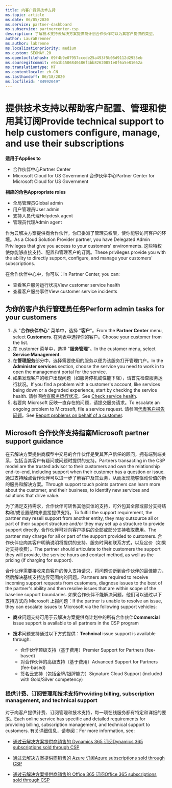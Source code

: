 ```yaml
---
title: 向客户提供技术支持
ms.topic: article
ms.date: 06/05/2020
ms.service: partner-dashboard
ms.subservice: partnercenter-csp
description: 了解技术支持云解决方案提供商计划合作伙伴可以为其客户提供的类型。
author: LauraBrenner
ms.author: labrenne
ms.localizationpriority: medium
ms.custom: SEOMAY.20
ms.openlocfilehash: 09f4b9e07957ccede25a493f5b05d9112d2955eb
ms.sourcegitcommit: e0a1b4506840486f4bb82620051e0f6a5e81662a
ms.translationtype: MT
ms.contentlocale: zh-CN
ms.lasthandoff: 06/18/2020
ms.locfileid: "84992049"
---
```

# <a name="provide-technical-support-to-help-customers-configure-manage-and-use-their-subscriptions"></a><span data-ttu-id="2c82a-103">提供技术支持以帮助客户配置、管理和使用其订阅</span><span class="sxs-lookup"><span data-stu-id="2c82a-103">Provide technical support to help customers configure, manage, and use their subscriptions</span></span>

<span data-ttu-id="2c82a-104">**适用于**</span><span class="sxs-lookup"><span data-stu-id="2c82a-104">**Applies to**</span></span>

- <span data-ttu-id="2c82a-105">合作伙伴中心</span><span class="sxs-lookup"><span data-stu-id="2c82a-105">Partner Center</span></span>
- <span data-ttu-id="2c82a-106">Microsoft Cloud for US Government 合作伙伴中心</span><span class="sxs-lookup"><span data-stu-id="2c82a-106">Partner Center for Microsoft Cloud for US Government</span></span>

<span data-ttu-id="2c82a-107">**相应的角色**</span><span class="sxs-lookup"><span data-stu-id="2c82a-107">**Appropriate roles**</span></span>
- <span data-ttu-id="2c82a-108">全局管理员</span><span class="sxs-lookup"><span data-stu-id="2c82a-108">Global admin</span></span>
- <span data-ttu-id="2c82a-109">用户管理员</span><span class="sxs-lookup"><span data-stu-id="2c82a-109">User admin</span></span>
- <span data-ttu-id="2c82a-110">支持人员代理</span><span class="sxs-lookup"><span data-stu-id="2c82a-110">Helpdesk agent</span></span>
- <span data-ttu-id="2c82a-111">管理员代理</span><span class="sxs-lookup"><span data-stu-id="2c82a-111">Admin agent</span></span>

<span data-ttu-id="2c82a-112">作为云解决方案提供商合作伙伴，你已委派了管理员权限，使你能够访问客户的环境。</span><span class="sxs-lookup"><span data-stu-id="2c82a-112">As a Cloud Solution Provider partner, you have Delegated Admin Privileges that give you access to your customers' environments.</span></span> <span data-ttu-id="2c82a-113">这些特权使你能够直接支持、配置和管理客户的订阅。</span><span class="sxs-lookup"><span data-stu-id="2c82a-113">These privileges provide you with the ability to directly support, configure, and manage your customers' subscriptions.</span></span>

<span data-ttu-id="2c82a-114">在合作伙伴中心中，你可以：</span><span class="sxs-lookup"><span data-stu-id="2c82a-114">In Partner Center, you can:</span></span>

- <span data-ttu-id="2c82a-115">查看客户服务运行状况</span><span class="sxs-lookup"><span data-stu-id="2c82a-115">View customer service health</span></span>
- <span data-ttu-id="2c82a-116">查看客户服务事件</span><span class="sxs-lookup"><span data-stu-id="2c82a-116">View customer service incidents</span></span>

## <a name="perform-admin-tasks-for-your-customers"></a><span data-ttu-id="2c82a-117">为你的客户执行管理员任务</span><span class="sxs-lookup"><span data-stu-id="2c82a-117">Perform admin tasks for your customers</span></span>

1. <span data-ttu-id="2c82a-118">从 "**合作伙伴中心**" 菜单中，选择 "**客户**"。</span><span class="sxs-lookup"><span data-stu-id="2c82a-118">From the **Partner Center** menu, select **Customers**.</span></span> <span data-ttu-id="2c82a-119">在列表中选择你的客户。</span><span class="sxs-lookup"><span data-stu-id="2c82a-119">Choose your customer from the list.</span></span>
2. <span data-ttu-id="2c82a-120">在 customer 菜单中，选择 "**服务管理**"。</span><span class="sxs-lookup"><span data-stu-id="2c82a-120">In the customer menu, select **Service Management**.</span></span>
3. <span data-ttu-id="2c82a-121">在**管理服务**部分中，选择需要使用的服务以便为该服务打开管理门户。</span><span class="sxs-lookup"><span data-stu-id="2c82a-121">In the **Administer services** section, choose the service you need to work in to open the management portal for the service.</span></span>
4. <span data-ttu-id="2c82a-122">如果发现客户的帐户出现问题（如服务停机或性能下降），请首先检查服务运行状况。</span><span class="sxs-lookup"><span data-stu-id="2c82a-122">If you find a problem with a customer's account, like services being down or a degraded experience, start by checking the service health.</span></span> <span data-ttu-id="2c82a-123">请参阅[检查服务运行状况](check-service-health.md)。</span><span class="sxs-lookup"><span data-stu-id="2c82a-123">See [Check service health](check-service-health.md).</span></span>
5. <span data-ttu-id="2c82a-124">若要向 Microsoft 反映一直存在的问题，请提交服务请求。</span><span class="sxs-lookup"><span data-stu-id="2c82a-124">To escalate an ongoing problem to Microsoft, file a service request.</span></span> <span data-ttu-id="2c82a-125">请参阅[代表客户报告问题](report-problems-on-behalf-of-a-customer.md)。</span><span class="sxs-lookup"><span data-stu-id="2c82a-125">See [Report problems on behalf of a customer](report-problems-on-behalf-of-a-customer.md).</span></span>

## <a name="microsoft-partner-support-guidance"></a><span data-ttu-id="2c82a-126">Microsoft 合作伙伴支持指南</span><span class="sxs-lookup"><span data-stu-id="2c82a-126">Microsoft partner support guidance</span></span>

<span data-ttu-id="2c82a-127">在云解决方案提供商模型中交易的合作伙伴是受其客户信任的顾问，拥有端到端关系，包括当其客户有疑问或问题时提供的支持。</span><span class="sxs-lookup"><span data-stu-id="2c82a-127">Partners transacting in the CSP model are the trusted advisor to their customers and own the relationship end-to-end, including support when their customer has a question or issue.</span></span> <span data-ttu-id="2c82a-128">通过支持触点合作伙伴可以进一步了解客户及其业务，从而发现能够驱动价值的新的服务和解决方案。</span><span class="sxs-lookup"><span data-stu-id="2c82a-128">Through support touch points partners can learn more about the customer, and their business, to identify new services and solutions that drive value.</span></span>

<span data-ttu-id="2c82a-129">为了满足支持需求，合作伙伴可转售其他实体的支持，可外包其全部或部分支持结构和/或设置结构来直接提供支持。</span><span class="sxs-lookup"><span data-stu-id="2c82a-129">To fulfill the support requirement, the partner may resell support from another entity, they may outsource all or part of their support structure and/or they may set up a structure to provide support directly.</span></span>  <span data-ttu-id="2c82a-130">合作伙伴可对向客户提供的全部或部分支持收取费用。</span><span class="sxs-lookup"><span data-stu-id="2c82a-130">The partner may charge for all or part of the support provided to customers.</span></span> <span data-ttu-id="2c82a-131">合作伙伴应向其客户明确说明将提供的支持、服务时间和联系方式，以及定价（如果对支持收费）。</span><span class="sxs-lookup"><span data-stu-id="2c82a-131">The partner should articulate to their customers the support they will provide, the service hours and contact method, as well as the pricing (if charging for support).</span></span> 

<span data-ttu-id="2c82a-132">合作伙伴需要接收来自客户的传入支持请求，将问题诊断到合作伙伴的最佳能力，然后解决基线支持边界范围内的问题。</span><span class="sxs-lookup"><span data-stu-id="2c82a-132">Partners are required to receive incoming support requests from customers, diagnose issues to the best of the partner's ability and then resolve issues that are within scope of the baseline support boundaries.</span></span> <span data-ttu-id="2c82a-133">如果合作伙伴不能解决问题，他们可以通过以下支持方式向 Microsoft 上报问题：</span><span class="sxs-lookup"><span data-stu-id="2c82a-133">If the partner is unable to resolve an issue, they can escalate issues to Microsoft via the following support vehicles:</span></span>

- <span data-ttu-id="2c82a-134">**商业**问题支持可用于云解决方案提供商计划中的所有合作伙伴</span><span class="sxs-lookup"><span data-stu-id="2c82a-134">**Commercial** issue support is available to all partners in the CSP program</span></span>

- <span data-ttu-id="2c82a-135">**技术**问题支持通过以下方式提供：</span><span class="sxs-lookup"><span data-stu-id="2c82a-135">**Technical** issue support is available through:</span></span>

  - <span data-ttu-id="2c82a-136">合作伙伴顶级支持（基于费用）</span><span class="sxs-lookup"><span data-stu-id="2c82a-136">Premier Support for Partners (fee-based)</span></span>
  - <span data-ttu-id="2c82a-137">对合作伙伴的高级支持（基于费用）</span><span class="sxs-lookup"><span data-stu-id="2c82a-137">Advanced Support for Partners (fee-based)</span></span>
  - <span data-ttu-id="2c82a-138">签名云支持（包括金牌/银牌能力）</span><span class="sxs-lookup"><span data-stu-id="2c82a-138">Signature Cloud Support (included with Gold/Silver competency)</span></span>

### <a name="providing-billing-subscription-management-and-technical-support"></a><span data-ttu-id="2c82a-139">提供计费、订阅管理和技术支持</span><span class="sxs-lookup"><span data-stu-id="2c82a-139">Providing billing, subscription management, and technical support</span></span> 

<span data-ttu-id="2c82a-140">对于向客户提供计费、订阅管理和技术支持，每一项在线服务都有特定和详细的要求。</span><span class="sxs-lookup"><span data-stu-id="2c82a-140">Each online service has specific and detailed requirements for providing billing, subscription management, and technical support to customers.</span></span> <span data-ttu-id="2c82a-141">有关详细信息，请参阅：</span><span class="sxs-lookup"><span data-stu-id="2c82a-141">For more information, see:</span></span>

- [<span data-ttu-id="2c82a-142">通过云解决方案提供商销售的 Dynamics 365 订阅</span><span class="sxs-lookup"><span data-stu-id="2c82a-142">Dynamics 365 subscriptions sold through CSP</span></span>](https://www.microsoftpartnercommunity.com/t5/CSP/Microsoft-Partner-Support-Guidance/m-p/5262#M30)

- [<span data-ttu-id="2c82a-143">通过云解决方案提供商销售的 Azure 订阅</span><span class="sxs-lookup"><span data-stu-id="2c82a-143">Azure subscriptions sold through CSP</span></span>](https://www.microsoftpartnercommunity.com/t5/CSP/Microsoft-Partner-Support-Guidance/m-p/5263#M31)

- [<span data-ttu-id="2c82a-144">通过云解决方案提供商销售的 Office 365 订阅</span><span class="sxs-lookup"><span data-stu-id="2c82a-144">Office 365 subscriptions sold through CSP</span></span>](https://www.microsoftpartnercommunity.com/t5/CSP/Microsoft-Partner-Support-Guidance/m-p/5264#M32)

